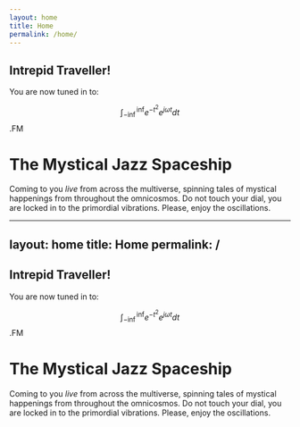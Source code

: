 ```yaml
---
layout: home
title: Home
permalink: /home/
--- 
```



## Intrepid Traveller!
You are now tuned in to: 

$$\int^{\inf}_{-\inf}e^{-t^2}e^{j\omega t} dt$$.FM 
<h1 >The Mystical Jazz Spaceship</h1>

Coming to you *live* from across the multiverse, spinning tales of mystical happenings from throughout the omnicosmos. Do not touch your dial, you are locked in to the primordial vibrations. Please, enjoy the oscillations.

---
layout: home
title: Home
permalink: /
--- 


## Intrepid Traveller!
You are now tuned in to: 

$$\int^{\inf}_{-\inf}e^{-t^2}e^{j\omega t} dt$$.FM 
<h1 >The Mystical Jazz Spaceship</h1>

Coming to you *live* from across the multiverse, spinning tales of mystical happenings from throughout the omnicosmos. Do not touch your dial, you are locked in to the primordial vibrations. Please, enjoy the oscillations.

